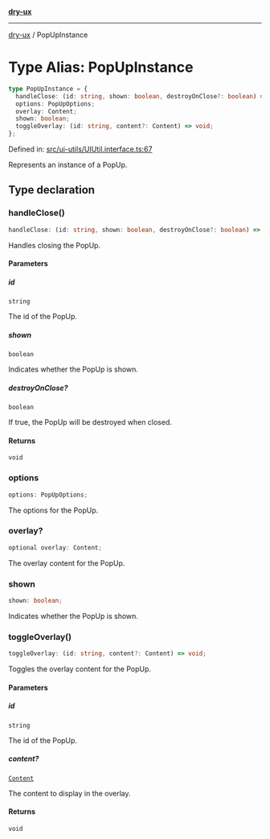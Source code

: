 [**dry-ux**](../README.md)

***

[dry-ux](../globals.md) / PopUpInstance

# Type Alias: PopUpInstance

```ts
type PopUpInstance = {
  handleClose: (id: string, shown: boolean, destroyOnClose?: boolean) => void;
  options: PopUpOptions;
  overlay: Content;
  shown: boolean;
  toggleOverlay: (id: string, content?: Content) => void;
};
```

Defined in: [src/ui-utils/UIUtil.interface.ts:67](https://github.com/navedr/dry-ux/blob/fa9fb1e7600855fffa8e3918bf7bfc6bfd8c02b5/src/ui-utils/UIUtil.interface.ts#L67)

Represents an instance of a PopUp.

## Type declaration

### handleClose()

```ts
handleClose: (id: string, shown: boolean, destroyOnClose?: boolean) => void;
```

Handles closing the PopUp.

#### Parameters

##### id

`string`

The id of the PopUp.

##### shown

`boolean`

Indicates whether the PopUp is shown.

##### destroyOnClose?

`boolean`

If true, the PopUp will be destroyed when closed.

#### Returns

`void`

### options

```ts
options: PopUpOptions;
```

The options for the PopUp.

### overlay?

```ts
optional overlay: Content;
```

The overlay content for the PopUp.

### shown

```ts
shown: boolean;
```

Indicates whether the PopUp is shown.

### toggleOverlay()

```ts
toggleOverlay: (id: string, content?: Content) => void;
```

Toggles the overlay content for the PopUp.

#### Parameters

##### id

`string`

The id of the PopUp.

##### content?

[`Content`](Content.md)

The content to display in the overlay.

#### Returns

`void`
